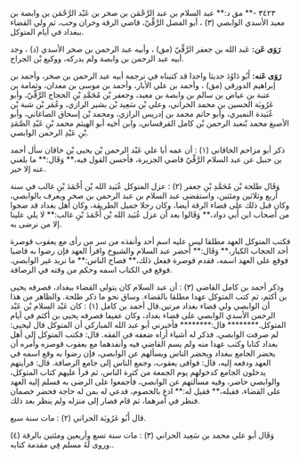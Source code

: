 ٣٤٢٣ -** مق د:** عبد السلام بن عبد الرَّحْمَن بن صخر بن عَبْد الرَّحْمَن بن وابصة بن معبد الأسدي الوابصي (٣) ، أبو الفضل الرَّقِّيّ، قاضي الرقة وحران وحب، ثم ولي القضاء ببغداد في أيام المتوكل.

**رَوَى عَن:** عَبد الله بن جعفر الرَّقِّيّ (مق) ، وأبيه عبد الرحمن بن صخر الأسدي (د) ، وجد أبيه عبد الرحمن بن وابصة ولم يدركه، ووكيع بْن الجراح.

**رَوَى عَنه:** أَبُو دَاوُدَ حديثا واحدا قد كتبناه في ترجمة أبيه عبد الرحمن بن صخر، وأحمد بن إبراهيم الدورقي (مق) ، وأحمد بن علي الأبار، وأحمد بن موسى بن معدان، وثمامة بن عتبة بن عياض بن سالم بن وابصة بن معبد، وجعفر بْن مُحَمَّدِ بْنِ الحجاج الرَّقِّيّ، وأبو عَرُوبَة الحسين بن محمد الحراني، وعلي بْن سَعِيد بْن بشير الرازي، وعُمَر بْن شبة بْن عُبَيدة النميري، وأبو حاتم محمد بن إدريس الرازي، ومحمد بْن إسحاق الصاغاني، وأبو الأصبغ محمد بْنعبد الرحمن بْن كامل القرقساني، وابن أخيه أبو الهيثم محمد بْنِ عَبْدِ الصَّمَدِ بْنِ عَبْدِ الرحمن الوابصي.

ذكر أبو مزاحم الخاقاني (١) : أن عمه أبا علي عَبْد الرحمن بْن يحيى بْن خاقان سأل أحمد بن حنبل عن عبد السلام الرَّقِّيّ قاضي الجزيرة، فأحسن القول فيه،** وَقَال:** ما بلغني عنه إلا خير.

وَقَال طلحة بْن مُحَمَّدِ بْنِ جعفر (٢) : عزل المتوكل عُبَيد الله بْن أَحْمَدَ بْنِ غالب في سنة أربع وثلاثين ومئتين، واستقضى عبد السلام بن عبد الرحمن بن صخر ويعرف بالوابصي، وكان قبل ذلك على قضاء الرقة أيضا، وكان رجلا جميل الطريقة، وكان أهل بغداد قد ضجوا من أصحاب ابن أَبي دواد،** وَقَالوا بعد أن عزل عُبَيد الله بْن أَحْمَدَ بْنِ غالب:** لا يلي علينا إلا من نرضى به.

فكتب المتوكل العهد مطلقا ليس عليه اسم أحد وأنفذه من سر من رأى مع يعقوب قوصرة أحد الحجاب الكبار،** وَقَال:** أحضر عبد السلام والشيوخ واقرأ العهد فإن رضوا به قاضيا فوقع على العهد اسمه، فقدم قوصرة ففعل ذلك،** فصاح الناس:** ما نريد غير الوابصي. فوقع في الكتاب اسمه وحكم من وقته في الرصافة.

وذكر أحمد بن كامل القاضي (٣) : أن عبد السلام كان يتولى القضاء ببغداد، فصرفه يحيى بن أكثم، ثم كتب المتوكل عهدا مطلقا بالقضاء. وساق نحو ما ذكر طلحة. والظاهر من هذا أن الوابصي ولي قضاء بغداد مرتين.قال أحمد بن كامل (١) : كان عَبْد السلام بْن عَبْد الرحمن الأسدي الوابصي على قضاء بغداد، وكان عفيفا فصرفه يحيى بن أكثم في أيام المتوكل.******** قال:******** فأخبرني أبو عبد الله المباركي أن المتوكل قال ليحيى: لم صرفت الوابصي. فذكر له أشياء أراه ضعفه في الفقه. قال: فكتب المتوكل إلى أهل بغداد كتابا وكتب عهدا منه ولم يسم القاضي فيه وأنفدهما مع يعقوب قوصره وأمره أن يحضر الجامع ببغداد ويحضر الناس ويسألهم عن الوابصي، فإن رضوا به وقع اسمه في العهد ودفعه إليه، قال: فوافى يعقوب، وجمع الناس إلى جامع الرصافة. قال: فرأيتهم يدخلون الجامع كدخولهم يوم الجمعة من كثرة الناس، ثم قرأ عليهم كتاب المتوكل، والوابصي حاضر، وفيه مسألتهم عن الوابصي، فأجمعوا على الرضى به فسلم إليه العهد على القضاء، فقبله،** فقيل له:** ادع بالخصوم، فدعي له بمن له حاجة فحضر خصمان فنظر في أمرهما، ثم قام فصار إلى منزله ولم ينظر بعد ذلك.

قال أَبُو عَرُوبَة الحراني (٢) : مات سنة سبع.

وَقَال أبو علي محمد بن سَعِيد الحراني (٣) : مات سنة تسع وأربعين ومئتين بالرقة (٤) .وروى لَهُ مسلم فِي مقدمة كتابه.
